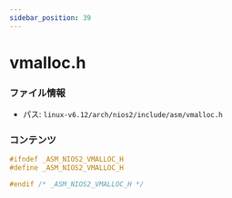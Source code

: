 ```yaml
---
sidebar_position: 39
---
```

# vmalloc.h

### ファイル情報

- パス: `linux-v6.12/arch/nios2/include/asm/vmalloc.h`

### コンテンツ

```h
#ifndef _ASM_NIOS2_VMALLOC_H
#define _ASM_NIOS2_VMALLOC_H

#endif /* _ASM_NIOS2_VMALLOC_H */

```
